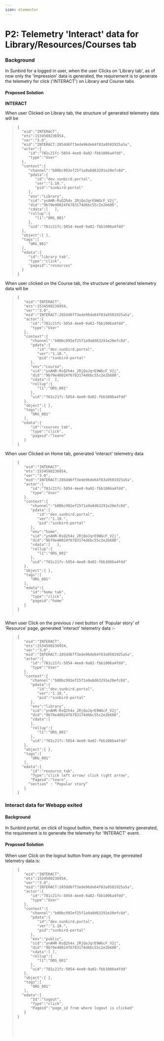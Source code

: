 ```yaml
---
icon: elementor
---
```


# P2: Telemetry 'Interact' data for Library/Resources/Courses tab

### Background <a href="#p2-telemetryinteractdataforlibrary-resources-coursestab-background" id="p2-telemetryinteractdataforlibrary-resources-coursestab-background"></a>

In Sunbird for a logged in user, when the user Clicks on 'Library tab', as of now only the 'Impression' data is generated, the requirement is to generate the telemetry for click ('INTERACT') on Library and Course tabs

#### **Proposed Solution** <a href="#p2-telemetryinteractdataforlibrary-resources-coursestab-proposedsolution" id="p2-telemetryinteractdataforlibrary-resources-coursestab-proposedsolution"></a>

**INTERACT**

When user Clicked on Library tab, the structure of generated telemetry data will be&#x20;

> ```
> {
>   "eid":"INTERACT",
>   "ets":1534508236954,
>   "ver":"3.0",
>   "mid":"INTERACT:285dd6ff3ede96de64f83a9501925a5a",
>   "actor":{
>      "id":"781c21fc-5054-4ee0-9a02-fbb1006a4fdd",
>      "type":"User"
>   },
>   "context":{
>      "channel":"b00bc992ef25f1a9a8d63291e20efc8d",
>      "pdata":{
>         "id":"dev.sunbird.portal",
>         "ver":"1.10.",
>         "pid":"sunbird-portal"
>      },
>      "env":"Library",
>      "sid":"ynAHR-RsQ2h4x_2RjQoJqrE9WGcF_V2j",
>      "did":"9b79e40024f6783174d6bc55c2e2b600",
>      "cdata":[   ],
>      "rollup":{
>         "l1":"ORG_001"
>      },
>      "uid":"781c21fc-5054-4ee0-9a02-fbb1006a4fdd"
>   },
>   "object":{ },
>   "tags":[
>      "ORG_001"
>   ],
>   "edata":{
>      "id":"library tab",
>      "type":"click",
>      "pageid":"resources"
>   }
> }
> ```

When user clicked on the Course tab, the structure of generated telemetry data will be&#x20;

> ```
> {
>    "eid":"INTERACT",
>    "ets":1534508236954,
>    "ver":"3.0",
>    "mid":"INTERACT:285dd6ff3ede96de64f83a9501925a5a",
>    "actor":{
>       "id":"781c21fc-5054-4ee0-9a02-fbb1006a4fdd",
>       "type":"User"
>    },
>    "context":{
>       "channel":"b00bc992ef25f1a9a8d63291e20efc8d",
>       "pdata":{
>          "id":"dev.sunbird.portal",
>          "ver":"1.10.",
>          "pid":"sunbird-portal"
>       },
>       "env":"course",
>       "sid":"ynAHR-RsQ2h4x_2RjQoJqrE9WGcF_V2j",
>       "did":"9b79e40024f6783174d6bc55c2e2b600",
>       "cdata":[  ],
>       "rollup":{
>          "l1":"ORG_001"
>       },
>       "uid":"781c21fc-5054-4ee0-9a02-fbb1006a4fdd"
>    },
>    "object":{ },
>    "tags":[
>       "ORG_001"
>    ],
>   "edata":{
>       "id":"courses tab",
>       "type":"click",
>       "pageid":"learn"
>    }
> }
> ```

When user Clicked on Home tab, generated 'interact' telemetry data&#x20;

> ```
> {
>    "eid":"INTERACT",
>    "ets":1534508236954,
>    "ver":"3.0",
>    "mid":"INTERACT:285dd6ff3ede96de64f83a9501925a5a",
>    "actor":{
>       "id":"781c21fc-5054-4ee0-9a02-fbb1006a4fdd",
>       "type":"User"
>    },
>    "context":{
>       "channel":"b00bc992ef25f1a9a8d63291e20efc8d",
>       "pdata":{
>          "id":"dev.sunbird.portal",
>          "ver":"1.10.",
>          "pid":"sunbird-portal"
>       },
>       "env":"home",
>       "sid":"ynAHR-RsQ2h4x_2RjQoJqrE9WGcF_V2j",
>       "did":"9b79e40024f6783174d6bc55c2e2b600",
>       "cdata":[   ],
>       "rollup":{
>          "l1":"ORG_001"
>       },
>       "uid":"781c21fc-5054-4ee0-9a02-fbb1006a4fdd"
>    },
>    "object":{ },
>    "tags":[
>       "ORG_001"
>    ],
>    "edata":{
>       "id":"home tab",
>       "type":"click",
>       "pageid":"home"
>    }
> }
>
>
> ```

When user Click on the previous / next button of ‘Popular story’ of ‘Resource’ page, generated 'interact' telemetry data :-

> ```
> {
>    "eid":"INTERACT",
>    "ets":1534508236954,
>    "ver":"3.0",
>    "mid":"INTERACT:285dd6ff3ede96de64f83a9501925a5a",
>    "actor":{
>       "id":"781c21fc-5054-4ee0-9a02-fbb1006a4fdd",
>       "type":"User"
>    },
>    "context":{
>       "channel":"b00bc992ef25f1a9a8d63291e20efc8d",
>       "pdata":{
>          "id":"dev.sunbird.portal",
>          "ver":"1.10.",
>          "pid":"sunbird-portal"
>       },
>       "env":"library",
>       "sid":"ynAHR-RsQ2h4x_2RjQoJqrE9WGcF_V2j",
>       "did":"9b79e40024f6783174d6bc55c2e2b600",
>       "cdata":[
>       ],
>       "rollup":{
>          "l1":"ORG_001"
>       },
>       "uid":"781c21fc-5054-4ee0-9a02-fbb1006a4fdd"
>    },
>    "object":{ },
>    "tags":[
>       "ORG_001"
>    ],
>   "edata":{
>       "id":"resource tab",
>       "Type":"click left arrow/ click right arrow",
>       "Pageid":"learn",
>      “section” : “Popular story”
>    }
> }
> ```

### &#x20; Interact data for Webapp exited <a href="#p2-telemetryinteractdataforlibrary-resources-coursestab-interactdataforwebappexited" id="p2-telemetryinteractdataforlibrary-resources-coursestab-interactdataforwebappexited"></a>

#### **Background** <a href="#p2-telemetryinteractdataforlibrary-resources-coursestab-background.1" id="p2-telemetryinteractdataforlibrary-resources-coursestab-background.1"></a>

In Sunbird portal, on click of logout button, there is no telemetry generated, the requirement is to generate the telemetry for 'INTERACT' event.

#### **Proposed Solution** <a href="#p2-telemetryinteractdataforlibrary-resources-coursestab-proposedsolution.1" id="p2-telemetryinteractdataforlibrary-resources-coursestab-proposedsolution.1"></a>

When user Click on the logout button from any page, the genreated telemetry data is:

> ```
> {
>    "eid":"INTERACT",
>    "ets":1534508236954,
>    "ver":"3.0",
>    "mid":"INTERACT:285dd6ff3ede96de64f83a9501925a5a",
>    "actor":{
>       "id":"781c21fc-5054-4ee0-9a02-fbb1006a4fdd",
>       "type":"User"
>    },
>    "context":{
>       "channel":"b00bc992ef25f1a9a8d63291e20efc8d",
>       "pdata":{
>          "id":"dev.sunbird.portal",
>          "ver":"1.10.",
>          "pid":"sunbird-portal"
>       },
>       "env":"public",
>       "sid":"ynAHR-RsQ2h4x_2RjQoJqrE9WGcF_V2j",
>       "did":"9b79e40024f6783174d6bc55c2e2b600",
>       "cdata":[ ],
>       "rollup":{
>          "l1":"ORG_001"
>       },
>       "uid":"781c21fc-5054-4ee0-9a02-fbb1006a4fdd"
>    },
>    "object":{ },
>    "tags":[
>       "ORG_001"
>    ],
>   "edata":{
>       "Id":"logout",
>       "Type":"click",
>       "Pageid":"page_id from where logout is clicked"
>    }
> }
>
>
>
>
>
> ```
